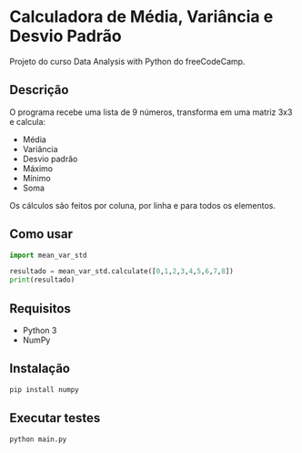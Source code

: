 # Calculadora de Média, Variância e Desvio Padrão

Projeto do curso Data Analysis with Python do freeCodeCamp.

## Descrição

O programa recebe uma lista de 9 números, transforma em uma matriz 3x3 e calcula:
- Média
- Variância  
- Desvio padrão
- Máximo
- Mínimo
- Soma

Os cálculos são feitos por coluna, por linha e para todos os elementos.

## Como usar

```python
import mean_var_std

resultado = mean_var_std.calculate([0,1,2,3,4,5,6,7,8])
print(resultado)
```

## Requisitos

- Python 3
- NumPy

## Instalação

```bash
pip install numpy
```

## Executar testes

```bash
python main.py
```